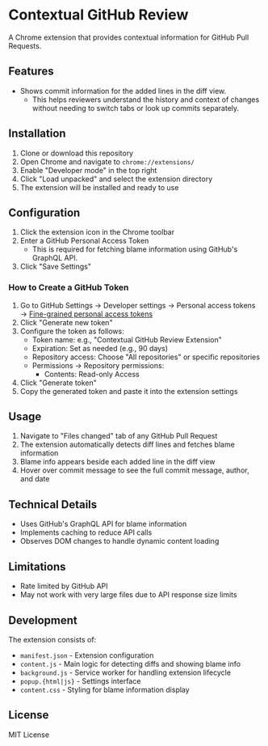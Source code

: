 # Contextual GitHub Review

A Chrome extension that provides contextual information for GitHub Pull Requests.

## Features

- Shows commit information for the added lines in the diff view.
  - This helps reviewers understand the history and context of changes without needing to switch tabs or look up commits separately.

## Installation

1. Clone or download this repository
2. Open Chrome and navigate to `chrome://extensions/`
3. Enable "Developer mode" in the top right
4. Click "Load unpacked" and select the extension directory
5. The extension will be installed and ready to use

## Configuration

1. Click the extension icon in the Chrome toolbar
2. Enter a GitHub Personal Access Token
   - This is required for fetching blame information using GitHub's GraphQL API.
3. Click "Save Settings"

### How to Create a GitHub Token

1. Go to GitHub Settings → Developer settings → Personal access tokens → [Fine-grained personal access tokens](https://github.com/settings/personal-access-tokens)
2. Click "Generate new token"
3. Configure the token as follows:
   - Token name: e.g., "Contextual GitHub Review Extension"
   - Expiration: Set as needed (e.g., 90 days)
   - Repository access: Choose "All repositories" or specific repositories
   - Permissions → Repository permissions:
     - Contents: Read-only Access
4. Click "Generate token"
5. Copy the generated token and paste it into the extension settings

## Usage

1. Navigate to "Files changed" tab of any GitHub Pull Request
2. The extension automatically detects diff lines and fetches blame information
3. Blame info appears beside each added line in the diff view
4. Hover over commit message to see the full commit message, author, and date

## Technical Details

- Uses GitHub's GraphQL API for blame information
- Implements caching to reduce API calls
- Observes DOM changes to handle dynamic content loading

## Limitations

- Rate limited by GitHub API
- May not work with very large files due to API response size limits

## Development

The extension consists of:
- `manifest.json` - Extension configuration
- `content.js` - Main logic for detecting diffs and showing blame info
- `background.js` - Service worker for handling extension lifecycle
- `popup.{html|js}` - Settings interface
- `content.css` - Styling for blame information display

## License

MIT License